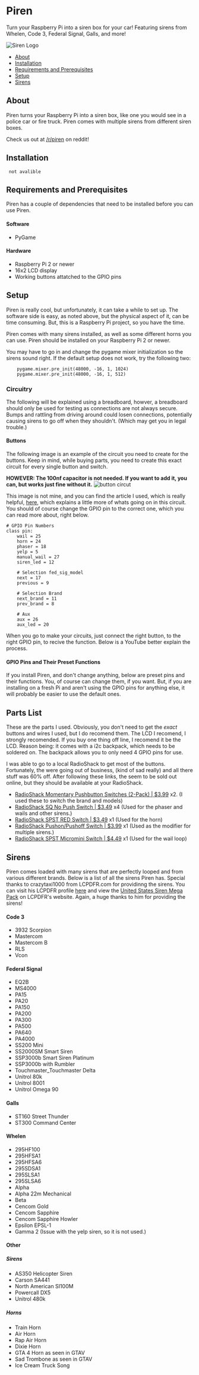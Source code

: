 # Piren
Turn your Raspberry Pi into a siren box for your car! Featuring sirens from Whelen, Code 3, Federal Signal, Galls, and more!

![Siren Logo](https://i.imgur.com/m5sKdwH.png)


- [About](#about)
- [Installation](#installation)
- [Requirements and Prerequisites](#requirements-and-prerequisites)
- [Setup](#setup)
- [Sirens](#sirens)


## About

Piren turns your Raspberry Pi into a siren box, like one you would see in a police car or fire truck. Piren comes with multiple sirens from different siren boxes.

Check us out at [/r/piren](http://www.reddit.com/r/piren) on reddit!


## Installation

``` not avalible```

## Requirements and Prerequisites

Piren has a couple of dependencies that need to be installed before you can use Piren.

#### Software
* PyGame

#### Hardware

* Raspberry Pi 2 or newer
* 16x2 LCD display
* Working buttons attatched to the GPIO pins

## Setup

Piren is really cool, but unfortunately, it can take a while to set up. The software side is easy, as noted above, but the physical aspect of it, can be time consuming. But, this is a Raspberry Pi project, so you have the time.

Piren comes with many sirens installed, as well as some different horns you can use. Piren should be installed on your Raspberry Pi 2 or newer.

You may have to go in and change the pygame mixer initialization so the sirens sound right. If the default setup does not work, try the following two:
```
    pygame.mixer.pre_init(48000, -16, 1, 1024)
    pygame.mixer.pre_init(48000, -16, 1, 512)
```

### Circuitry
The following will be explained using a breadboard, howver, a breadboard should only be used for testing as connections are not always secure. Bumps and rattling from driving around could losen connections, potentially causing sirens to go off when they shouldn't. (Which may get you in legal trouble.)

#### Buttons

The following image is an example of the circuit you need to create for the buttons. Keep in mind, while buying parts, you need to create this exact circuit for every single button and switch.


**HOWEVER: The 100nf capacitor is not needed. If you want to add it, you can, but works just fine without it.**
![button circut](http://raspi.tv/wp-content/uploads/2014/07/both700.png)

This image is not mine, and you can find the article I used, which is really helpful, [here](http://raspi.tv/2014/rpi-gpio-update-and-detecting-both-rising-and-falling-edges), which explains a little more of whats going on in this circuit. You should of course change the GPIO pin to the correct one, which you can read more about, right below.

```
# GPIO Pin Numbers
class pin:
    wail = 25
    horn = 24
    phaser = 18
    yelp = 5
    manual_wail = 27
    siren_led = 12

    # Selection fed_sig_model
    next = 17
    previous = 9

    # Selection Brand
    next_brand = 11
    prev_brand = 8

    # Aux
    aux = 26
    aux_led = 20

```

When you go to make your circuits, just connect the right button, to the right GPIO pin, to recive the function. Below is a YouTube better explain the process.

#### GPIO Pins and Their Preset Functions
If you install Piren, and don't change anything, below are preset pins and their functions. You, of course can change them, if you want. But, if you are installing on a fresh Pi and aren't using the GPIO pins for anything else, it will probably be easier to use the default ones.

## Parts List

These are the parts I used. Obviously, you don't need to get the *exact* buttons and wires I used, but I do recomend them. The LCD I recomend, I strongly recomended. If you buy one thing off line, I recomend it be the LCD. Reason being: it comes with a i2c backpack, which needs to be soldered on. The backpack allows you to only need 4 GPIO pins for use.

I was able to go to a local RadioShack to get most of the buttons. Fortunately, the were going out of business, (kind of sad really) and all there stuff was 60% off. After following these links, the seem to be sold out online, but they should be available at your RadioShack.

- [RadioShack Momentary Pushbutton Switches (2-Pack) | $3.99](https://www.radioshack.com/collections/switches/products/pk2-spst-push-sw) x2. (I used these to switch the brand and models)
- [RadioShack SQ No Push Switch | $3.49](https://www.radioshack.com/collections/switches/products/sq-no-push-switch) x4 (Used for the phaser and wails and other sirens.)
- [RadioShack SPST RED Switch | $3.49](https://www.radioshack.com/collections/switches/products/spst-red-switch) x1 (Used for the horn)
- [RadioShack Pushon/Pushoff Switch | $3.99](https://www.radioshack.com/collections/switches/products/pushon-pushoff-sw) x1 (Used as the modifier for multiple sirens.)
- [RadioShack SPST Micromini Switch | $4.49](https://www.radioshack.com/collections/switches/products/spst-micromini-sw) x1 (Used for the wail loop)

## Sirens

Piren comes loaded with many sirens that are perfectly looped and from various different brands. Below is a list of all the sirens Piren has. Special thanks to crazytaxi1000 from LCPDFR.com for providinng the sirens. You can visit his LCPDFR profile [here](http://www.lcpdfr.com/profile/167825-crazytaxi1000/) and view the [United States Siren Mega Pack](http://www.lcpdfr.com/files/file/13561-united-states-siren-mega-pack-for-sirenmastery-54-siren-models/?&tab=comments#comment-123187) on LCPDFR's website. Again, a huge thanks to him for providing the sirens!

#### Code 3
- 3932 Scorpion
- Mastercom
- Mastercom B
- RLS
- Vcon

#### Federal Signal
- EQ2B
- MS4000
- PA15
- PA20
- PA150 
- PA200
- PA300
- PA500
- PA640
- PA4000
- SS200 Mini
- SS2000SM Smart Siren
- SSP3000b Smart Siren Platinum
- SSP3000b with Rumbler
- Touchmaster_Touchmaster Delta
- Unitrol 80k
- Unitrol 8001
- Unitrol Omega 90

#### Galls
- ST160 Street Thunder
- ST300 Command Center

#### Whelen
- 295HF100
- 295HFSA1
- 295HFSA6
- 295SDSA1
- 295SLSA1
- 295SLSA6
- Alpha
- Alpha 22m Mechanical
- Beta
- Cencom Gold
- Cencom Sapphire
- Cencom Sapphire Howler
- Epsilon EPSL-1
- Gamma 2 (Issue with the yelp siren, so it is not used.)

#### Other

##### Sirens
- AS350 Helicopter Siren
- Carson SA441
- North American SI100M
- Powercall DX5
- Unitrol 480k

##### Horns
- Train Horn
- Air Horn
- Rap Air Horn
- Dixie Horn
- GTA 4 Horn as seen in GTAV
- Sad Trombone as seen in GTAV
- Ice Cream Truck Song

